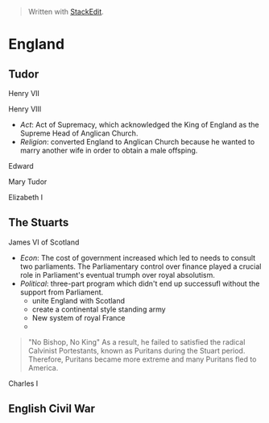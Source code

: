 
> Written with [StackEdit](https://stackedit.io/).

# England

## Tudor
Henry VII

Henry VIII
   * _Act_: Act of Supremacy, which acknowledged the King of England as the Supreme Head of Anglican Church.
   * _Religion_: converted England to Anglican Church because he wanted to marry another wife in order to obtain a male offsping.

Edward
 
Mary Tudor

Elizabeth I

## The Stuarts
James VI of Scotland
   - _Econ_: The cost of government increased which led to needs to consult two parliaments. The Parliamentary control over finance played a crucial role in Parliament's eventual trumph over royal absolutism.
   - _Political_: three-part program which didn't end up successufl without the support from Parliament.
        - unite England with Scotland
        - create a continental style standing army
        - New  system of royal France       
     -
> "No Bishop, No King"
   As a result, he failed to satisfied the radical Calvinist Portestants, known as Puritans during the Stuart period. Therefore, Puritans became more extreme and many Puritans fled to America.

Charles I



## English Civil War

<!--stackedit_data:
eyJoaXN0b3J5IjpbLTE4MTkxMjM0MDcsNDkzMTcxNDgsLTE4MT
M4NDk0MzUsLTE0NjcyMjU5MjUsNzMwOTk4MTE2XX0=
-->